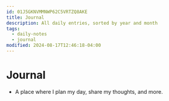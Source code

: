 ```yaml
---
id: 01J5GKNVMMNWP62C5VRTZQ8AKE
title: Journal
description: All daily entries, sorted by year and month
tags:
  - daily-notes
  - journal
modified: 2024-08-17T12:46:18-04:00
---
```

# Journal
- A place where I plan my day, share my thoughts, and more.
